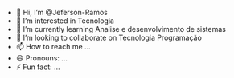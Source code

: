 - 👋 Hi, I’m @Jeferson-Ramos
- 👀 I’m interested in Tecnologia
- 🌱 I’m currently learning Analise e desenvolvimento de sistemas
- 💞️ I’m looking to collaborate on Tecnologia Programação
- 📫 How to reach me ...
- 😄 Pronouns: ...
- ⚡ Fun fact: ...

<!---
Jeferson-Ramos/Jeferson-Ramos is a ✨ special ✨ repository because its `README.md` (this file) appears on your GitHub profile.
You can click the Preview link to take a look at your changes.
--->
